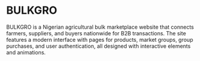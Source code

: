 # BULKGRO
BULKGRO is a Nigerian agricultural bulk marketplace website that connects farmers, suppliers, and buyers nationwide for B2B transactions. The site features a modern interface with pages for products, market groups, group purchases, and user authentication, all designed with interactive elements and animations.
